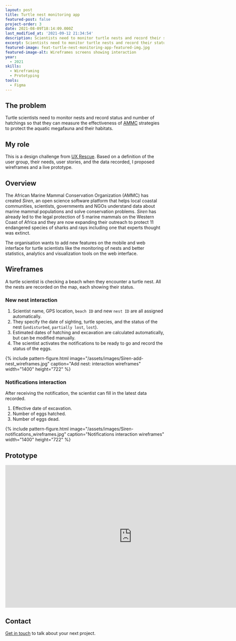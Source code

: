 ```yaml
---
layout: post
title: Turtle nest monitoring app
featured-post: false
project-order: 3
date: 2021-08-09T18:14:09.000Z
last_modified_at: '2021-09-12 21:34:54'
description: Scientists need to monitor turtle nests and record their status to measure the effectiveness of strategies to protect the aquatic megafauna and their habitats.
excerpt: Scientists need to monitor turtle nests and record their status to measure the effectiveness of strategies to protect the aquatic megafauna and their habitats.
featured-image: feat-turtle-nest-monitoring-app-featured-img.jpg
featured-image-alt: Wireframes screens showing interaction
year: 
  - 2021
skills:
  - Wireframing
  - Prototyping
tools:
  - Figma
---
```

## The problem

Turtle scientists need to monitor nests and record status and number of hatchings so that they can measure the effectiveness of <a href="https://www.ammco.org" title="Go to the African Marine Mammal Conservation Organization website">AMMC</a> strategies to protect the aquatic megafauna and their habitats.

## My role

This is a design challenge from <a href="https://www.uxrescue.org/" title="Go to the UX Rescue website">UX Rescue</a>. Based on a definition of the user group, their needs, user stories, and the data recorded, I proposed wireframes and a live prototype.

## Overview

The African Marine Mammal Conservation Organization (AMMC) has created *Siren*, an open science software platform that helps local coastal communities, scientists, governments and NGOs understand data about marine mammal populations and solve conservation problems. *Siren* has already led to the legal protection of 5 marine mammals on the Western Coast of Africa and they are now expanding their outreach to protect 11 endangered species of sharks and rays including one that experts thought was extinct.

The organisation wants to add new features on the mobile and web interface for turtle scientists like the monitoring of nests and better statistics, analytics and visualization tools on the web interface.

## Wireframes

A turtle scientist is checking a beach when they encounter a turtle nest. All the nests are recorded on the map, each showing their status.

### New nest interaction

<ol>
<li>Scientist name, GPS location, <code>beach ID</code> and new <code>nest ID</code> are all assigned automatically.</li>
<li>They specify the date of sighting, turtle species, and the status of the nest (<code>undisturbed</code>, <code>partially lost</code>, <code>lost</code>).</li>
<li>Estimated dates of hatching and excavation are calculated automatically, but can be modified manually.</li>
<li>The scientist activates the notifications to be ready to go and record the status of the eggs.</li>
</ol>

{% include pattern-figure.html image="/assets/images/Siren-add-nest_wireframes.jpg" caption="Add nest: interaction wireframes" width="1400" height="722" %}

### Notifications interaction

After receiving the notification, the scientist can fill in the latest data recorded.

<ol>
<li>Effective date of excavation.</li>
<li>Number of eggs hatched.</li>
<li>Number of eggs dead.</li>
</ol>

{% include pattern-figure.html image="/assets/images/Siren-notifications_wireframes.jpg" caption="Notifications interaction wireframes" width="1400" height="722" %}

## Prototype

<div class="iframe-container"><iframe loading="lazy" style="border: 1px solid rgba(0, 0, 0, 0.1);" width="800" height="450" src="https://www.figma.com/embed?embed_host=share&amp;url=https%3A%2F%2Fwww.figma.com%2Fproto%2FpNyDsJ0tQXauivuJeXJDc3%2FSIREN-Mobile-application-%E2%80%93-Exercise%3Fnode-id%3D2%253A2" allowfullscreen=""></iframe></div>

## Contact

<a href="mailto:contacts@silviamaggidesign.com" title="Email me">Get in touch</a> to talk about your next project.
